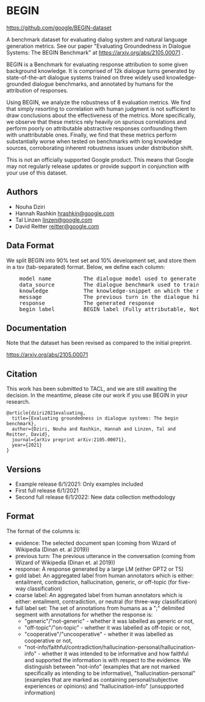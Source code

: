 BEGIN
=====

https://github.com/google/BEGIN-dataset

A benchmark dataset for evaluating dialog system and natural language
generation metrics.  See our paper "Evaluating Groundedness in
Dialogue Systems: The BEGIN Benchmark" at
https://arxiv.org/abs/2105.00071 .

BEGIN is a Benchmark for evaluating response attribution to some given
background knowledge. It is comprised of 12k dialogue turns generated
by state-of-the-art dialogue systems trained on three widely used
knowledge-grounded dialogue benchmarks, and annotated by humans for
the attribution of responses.

Using BEGIN, we analyze the robustness of 8 evaluation metrics. We
find that simply resorting to correlation with human judgment is not
sufficient to draw conclusions about the effectiveness of the metrics.
More specifically, we observe that these metrics rely heavily on
spurious correlations and perform poorly on attributable abstractive
responses confounding them with unattributable ones.  Finally, we find
that these metrics perform substantially worse when tested on
benchmarks with long knowledge sources, corroborating inherent
robustness issues under distribution shift.

This is not an officially supported Google product. This means that
Google may not regularly release updates or provide support in
conjunction with your use of this dataset.


Authors
-------
* Nouha Dziri
* Hannah Rashkin <hrashkin@google.com>
* Tal Linzen <linzen@google.com>
* David Reitter <reitter@google.com>


Data Format
----------
We split BEGIN into 90% test set and 10% development set,
and store them in a tsv (tab-separated) format. Below, we define each column:

<pre>
    model name          The dialogue model used to generate responses (gpt2, t5, ctrl [CTRL-Dialog], doha)
    data_source         The dialogue benchmark used to train the models (wow [Wiz. of Wikipedia], cmu [CMU DoG], tc [Topical Chat])
    knowledge           The knowledge-snippet on which the response should be grounded
    message             The previous turn in the dialogue history
    response            The generated response
    begin_label         BEGIN label (Fully attributable, Not fully attributable, Generic)
</pre>


Documentation
-------------
Note that the dataset has been revised as compared to the initial preprint.

https://arxiv.org/abs/2105.00071


## Citation
This work has been submitted to TACL, and we are still awaiting the decision. In the meantime, please cite our work if 
you use BEGIN in your research.
```
@article{dziri2021evaluating,
  title={Evaluating groundedness in dialogue systems: The begin benchmark},
  author={Dziri, Nouha and Rashkin, Hannah and Linzen, Tal and Reitter, David},
  journal={arXiv preprint arXiv:2105.00071},
  year={2021}
}
```


Versions
--------
* Example release 6/1/2021: Only examples included
* First full release 6/1/2021
* Second full release 6/1/2022: New data collection methodology



Format
------
The format of the columns is:
* evidence:  The selected document span (coming from Wizard of Wikipedia (Dinan et. al 2019))
* previous turn:  The previous utterance in the conversation  (coming from Wizard of Wikipedia (Dinan et. al 2019))
* response:  A response generated by a large LM (either GPT2 or T5)
* gold label: An aggregated label from human annotators which is either: entailment, contradiction, hallucination, generic, or off-topic (for five-way classification)
* coarse label: An aggregated label from human annotators which is either: entailment, contradiction, or neutral (for three-way classification)
* full label set: The set of annotations from humans as a ";" delimited segment with annotations for whether the response is:
  * "generic"/"not-generic" - whether it was labelled as generic or not,
  * "off-topic"/"on-topic" - whether it was labelled as off-topic or not,
  * "cooperative"/"uncooperative" - whether it was labelled as cooperative or not,
  * "not-info/faithful/contradiction/hallucination-personal/hallucination-info" - whether it was intended to be informative and how faithful and supported the information is with respect to the evidence. We distinguish between "not-info" (examples that are not marked specifically as intending to be informative), "hallucination-personal" (examples that are marked as containing personal/subjective experiences or opinions) and "hallucination-info" (unsupported information)
